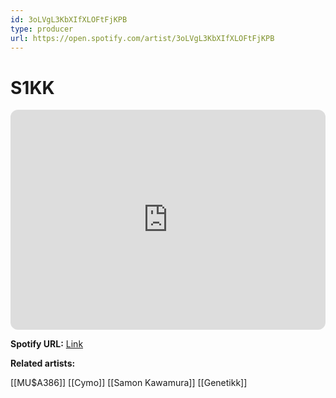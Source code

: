 ```yaml
---
id: 3oLVgL3KbXIfXLOFtFjKPB
type: producer
url: https://open.spotify.com/artist/3oLVgL3KbXIfXLOFtFjKPB
---
```

# S1KK

<iframe style="border-radius:12px" src="https://open.spotify.com/embed/artist/3oLVgL3KbXIfXLOFtFjKPB" width="100%" height="352" frameBorder="0" allowfullscreen="" allow="autoplay; clipboard-write; encrypted-media; fullscreen; picture-in-picture" loading="lazy"></iframe>

**Spotify URL:** [Link](https://open.spotify.com/artist/3oLVgL3KbXIfXLOFtFjKPB)

**Related artists:**

[[MU$A386]]
[[Cymo]]
[[Samon Kawamura]]
[[Genetikk]]
